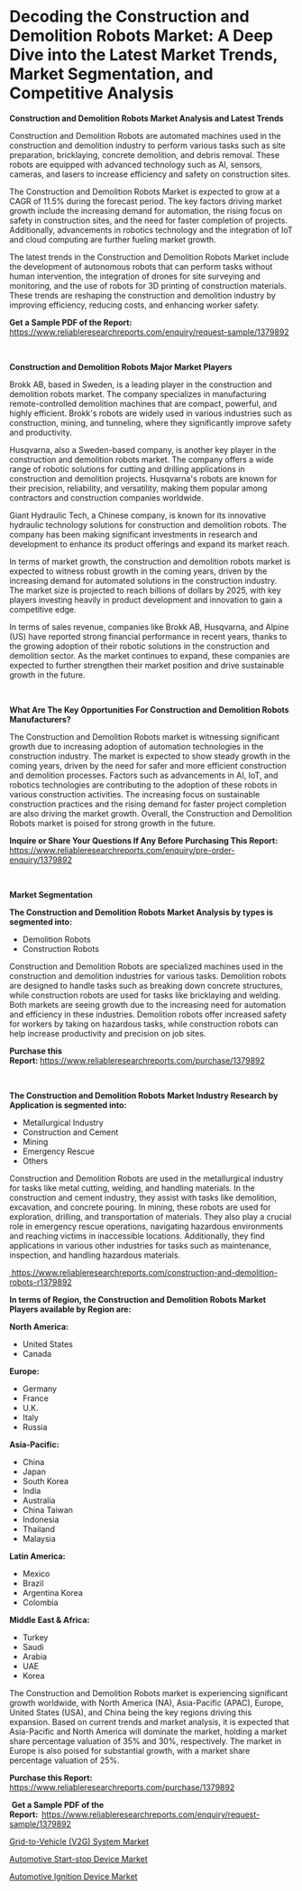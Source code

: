 <p><h1>Decoding the Construction and Demolition Robots Market: A Deep Dive into the Latest Market Trends, Market Segmentation, and Competitive Analysis</h1></p><p><strong>Construction and Demolition Robots Market Analysis and Latest Trends</strong></p>
<p><p>Construction and Demolition Robots are automated machines used in the construction and demolition industry to perform various tasks such as site preparation, bricklaying, concrete demolition, and debris removal. These robots are equipped with advanced technology such as AI, sensors, cameras, and lasers to increase efficiency and safety on construction sites.</p><p>The Construction and Demolition Robots Market is expected to grow at a CAGR of 11.5% during the forecast period. The key factors driving market growth include the increasing demand for automation, the rising focus on safety in construction sites, and the need for faster completion of projects. Additionally, advancements in robotics technology and the integration of IoT and cloud computing are further fueling market growth.</p><p>The latest trends in the Construction and Demolition Robots Market include the development of autonomous robots that can perform tasks without human intervention, the integration of drones for site surveying and monitoring, and the use of robots for 3D printing of construction materials. These trends are reshaping the construction and demolition industry by improving efficiency, reducing costs, and enhancing worker safety.</p></p>
<p><strong>Get a Sample PDF of the Report:&nbsp;</strong> <a href="https://www.reliableresearchreports.com/enquiry/request-sample/1379892">https://www.reliableresearchreports.com/enquiry/request-sample/1379892</a></p>
<p>&nbsp;</p>
<p><strong>Construction and Demolition Robots Major Market Players</strong></p>
<p><p>Brokk AB, based in Sweden, is a leading player in the construction and demolition robots market. The company specializes in manufacturing remote-controlled demolition machines that are compact, powerful, and highly efficient. Brokk's robots are widely used in various industries such as construction, mining, and tunneling, where they significantly improve safety and productivity.</p><p>Husqvarna, also a Sweden-based company, is another key player in the construction and demolition robots market. The company offers a wide range of robotic solutions for cutting and drilling applications in construction and demolition projects. Husqvarna's robots are known for their precision, reliability, and versatility, making them popular among contractors and construction companies worldwide.</p><p>Giant Hydraulic Tech, a Chinese company, is known for its innovative hydraulic technology solutions for construction and demolition robots. The company has been making significant investments in research and development to enhance its product offerings and expand its market reach.</p><p>In terms of market growth, the construction and demolition robots market is expected to witness robust growth in the coming years, driven by the increasing demand for automated solutions in the construction industry. The market size is projected to reach billions of dollars by 2025, with key players investing heavily in product development and innovation to gain a competitive edge.</p><p>In terms of sales revenue, companies like Brokk AB, Husqvarna, and Alpine (US) have reported strong financial performance in recent years, thanks to the growing adoption of their robotic solutions in the construction and demolition sector. As the market continues to expand, these companies are expected to further strengthen their market position and drive sustainable growth in the future.</p></p>
<p>&nbsp;</p>
<p><strong>What Are The Key Opportunities For Construction and Demolition Robots Manufacturers?</strong></p>
<p><p>The Construction and Demolition Robots market is witnessing significant growth due to increasing adoption of automation technologies in the construction industry. The market is expected to show steady growth in the coming years, driven by the need for safer and more efficient construction and demolition processes. Factors such as advancements in AI, IoT, and robotics technologies are contributing to the adoption of these robots in various construction activities. The increasing focus on sustainable construction practices and the rising demand for faster project completion are also driving the market growth. Overall, the Construction and Demolition Robots market is poised for strong growth in the future.</p></p>
<p><strong>Inquire or Share Your Questions If Any Before Purchasing This Report:</strong> <a href="https://www.reliableresearchreports.com/enquiry/pre-order-enquiry/1379892">https://www.reliableresearchreports.com/enquiry/pre-order-enquiry/1379892</a></p>
<p>&nbsp;</p>
<p><strong>Market Segmentation</strong></p>
<p><strong>The Construction and Demolition Robots Market Analysis by types is segmented into:</strong></p>
<p><ul><li>Demolition Robots</li><li>Construction Robots</li></ul></p>
<p><p>Construction and Demolition Robots are specialized machines used in the construction and demolition industries for various tasks. Demolition robots are designed to handle tasks such as breaking down concrete structures, while construction robots are used for tasks like bricklaying and welding. Both markets are seeing growth due to the increasing need for automation and efficiency in these industries. Demolition robots offer increased safety for workers by taking on hazardous tasks, while construction robots can help increase productivity and precision on job sites.</p></p>
<p><strong>Purchase this Report:&nbsp;</strong><a href="https://www.reliableresearchreports.com/purchase/1379892">https://www.reliableresearchreports.com/purchase/1379892</a></p>
<p>&nbsp;</p>
<p><strong>The Construction and Demolition Robots Market Industry Research by Application is segmented into:</strong></p>
<p><ul><li>Metallurgical Industry</li><li>Construction and Cement</li><li>Mining</li><li>Emergency Rescue</li><li>Others</li></ul></p>
<p><p>Construction and Demolition Robots are used in the metallurgical industry for tasks like metal cutting, welding, and handling materials. In the construction and cement industry, they assist with tasks like demolition, excavation, and concrete pouring. In mining, these robots are used for exploration, drilling, and transportation of materials. They also play a crucial role in emergency rescue operations, navigating hazardous environments and reaching victims in inaccessible locations. Additionally, they find applications in various other industries for tasks such as maintenance, inspection, and handling hazardous materials.</p></p>
<p><a href="https://www.reliableresearchreports.com/construction-and-demolition-robots-r1379892">&nbsp;https://www.reliableresearchreports.com/construction-and-demolition-robots-r1379892</a></p>
<p><strong>In terms of Region, the Construction and Demolition Robots Market Players available by Region are:</strong></p>
<p>
    <p> <strong> North America: </strong>
        <ul>
            <li>United States</li>
            <li>Canada</li>
        </ul>
        </p> 
    <p> <strong> Europe: </strong>
        <ul>
            <li>Germany</li>
            <li>France</li>
            <li>U.K.</li>
            <li>Italy</li>
            <li>Russia</li>
        </ul>
        </p> 
    <p> <strong> Asia-Pacific: </strong>
        <ul>
            <li>China</li>
            <li>Japan</li>
            <li>South Korea</li>
            <li>India</li>
            <li>Australia</li>
            <li>China Taiwan</li>
            <li>Indonesia</li>
            <li>Thailand</li>
            <li>Malaysia</li>
        </ul>
        </p> 
    <p> <strong> Latin America: </strong>
        <ul>
            <li>Mexico</li>
            <li>Brazil</li>
            <li>Argentina Korea</li>
            <li>Colombia</li>
        </ul>
        </p> 
    <p> <strong> Middle East & Africa: </strong>
        <ul>
            <li>Turkey</li>
            <li>Saudi</li>
            <li>Arabia</li>
            <li>UAE</li>
            <li>Korea</li>
        </ul>
    </p>
    </p>
<p><p>The Construction and Demolition Robots market is experiencing significant growth worldwide, with North America (NA), Asia-Pacific (APAC), Europe, United States (USA), and China being the key regions driving this expansion. Based on current trends and market analysis, it is expected that Asia-Pacific and North America will dominate the market, holding a market share percentage valuation of 35% and 30%, respectively. The market in Europe is also poised for substantial growth, with a market share percentage valuation of 25%.</p></p>
<p><strong>Purchase this Report: </strong><a href="https://www.reliableresearchreports.com/purchase/1379892">https://www.reliableresearchreports.com/purchase/1379892</a></p>
<p>&nbsp;<strong>Get a Sample PDF of the Report:&nbsp;&nbsp;</strong><a href="https://www.reliableresearchreports.com/enquiry/request-sample/1379892">https://www.reliableresearchreports.com/enquiry/request-sample/1379892</a></p>
<p><strong></strong></p>
<p><p><a href="https://www.linkedin.com/pulse/grid-to-vehicle-v2g-system-market-size-furnishes-valuable-information-fuy6e?trackingId=e%2BDvCLFXRNPtE96ZChP5hg%3D%3D">Grid-to-Vehicle (V2G) System Market</a></p><p><a href="https://www.linkedin.com/pulse/automotive-start-stop-device-market-size-growing-forecasted-jbfwe?trackingId=hPxMTFVdhmwwpcd5w9QkGw%3D%3D">Automotive Start-stop Device Market</a></p><p><a href="https://www.linkedin.com/pulse/automotive-ignition-device-market-size-growth-forecast-from-2024-pvdwe?trackingId=A9otdR6h4BwdmcJ5wHaQFw%3D%3D">Automotive Ignition Device Market</a></p></p>